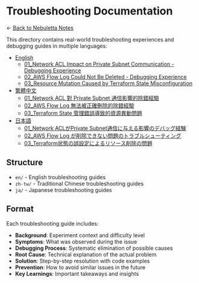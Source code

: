 # Troubleshooting Documentation

← [Back to Nebuletta Notes](../README.md)

This directory contains real-world troubleshooting experiences and debugging guides in multiple languages:

- [English](en/)
  - [01_Network ACL Impact on Private Subnet Communication - Debugging Experience](en/01_network_acl_private_subnet_troubleshooting.md)
  - [02_AWS Flow Log Could Not Be Deleted - Debugging Experience](en/02_aws_flow_log_could_not_be_deleted.md)
  - [03_Resource Mutation Caused by Terraform State Misconfiguration](en/03_incorrect_shared_state_behavior.md)
- [繁體中文](zh-tw/)
  - [01_Network ACL 對 Private Subnet 通信影響的除錯經驗](zh-tw/01_network_acl_private_subnet_troubleshooting.md)
  - [02_AWS Flow Log 無法被正確刪除的除錯經驗](zh-tw/02_aws_flow_log_could_not_be_deleted.md)
  - [03_Terraform State 管理錯誤導致的資源異動問題](zh-tw/03_incorrect_shared_state_behavior.md)
- [日本語](ja/)
  - [01_Network ACLがPrivate Subnet通信に与える影響のデバッグ経験](ja/01_network_acl_private_subnet_troubleshooting.md)
  - [02_AWS Flow Log が削除できない問題のトラブルシューティング](ja/02_aws_flow_log_could_not_be_deleted.md)
  - [03_Terraform状態の誤設定によるリソース削除の問題](ja/03_incorrect_shared_state_behavior.md)

## Structure

- `en/` - English troubleshooting guides
- `zh-tw/` - Traditional Chinese troubleshooting guides
- `ja/` - Japanese troubleshooting guides

## Format

Each troubleshooting guide includes:
- **Background**: Experiment context and difficulty level
- **Symptoms**: What was observed during the issue
- **Debugging Process**: Systematic elimination of possible causes
- **Root Cause**: Technical explanation of the actual problem
- **Solution**: Step-by-step resolution with code examples
- **Prevention**: How to avoid similar issues in the future
- **Key Learnings**: Important takeaways and insights
